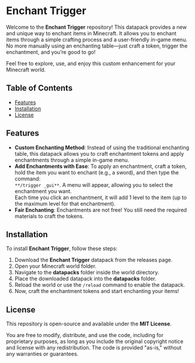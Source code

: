 # Enchant Trigger

Welcome to the **Enchant Trigger** repository! This datapack provides a new and unique way to enchant items in Minecraft. It allows you to enchant items through a simple crafting process and a user-friendly in-game menu. No more manually using an enchanting table—just craft a token, trigger the enchantment, and you’re good to go!

Feel free to explore, use, and enjoy this custom enhancement for your Minecraft world.

## Table of Contents

- [Features](#features)
- [Installation](#installation)
- [License](#license)

## Features

- **Custom Enchanting Method**: Instead of using the traditional enchanting table, this datapack allows you to craft enchantment tokens and apply enchantments through a simple in-game menu.
- **Add Enchantments with Ease**: To apply an enchantment, craft a token, hold the item you want to enchant (e.g., a sword), and then type the command:  
  `**/trigger _gui**`. A menu will appear, allowing you to select the enchantment you want.  
  Each time you click an enchantment, it will add 1 level to the item (up to the maximum level for that enchantment).
- **Fair Enchanting**: Enchantments are not free! You still need the required materials to craft the tokens.

## Installation

To install **Enchant Trigger**, follow these steps:

1. Download the **Enchant Trigger** datapack from the releases page.
2. Open your Minecraft world folder.
3. Navigate to the **datapacks** folder inside the world directory.
4. Place the downloaded datapack into the **datapacks** folder.
5. Reload the world or use the `/reload` command to enable the datapack.
6. Now, craft the enchantment tokens and start enchanting your items!

## License

This repository is open-source and available under the **MIT License**.

You are free to modify, distribute, and use the code, including for proprietary purposes, as long as you include the original copyright notice and license with any redistribution. The code is provided "as-is," without any warranties or guarantees.
